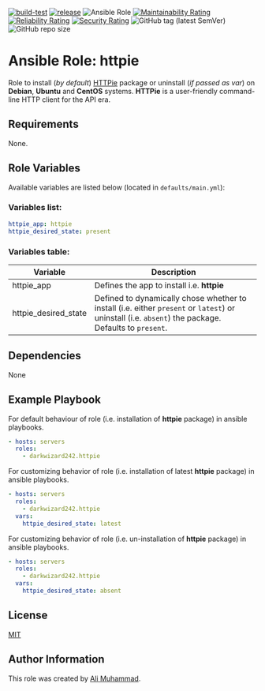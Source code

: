 [![build-test](https://github.com/darkwizard242/ansible-role-httpie/workflows/build-and-test/badge.svg?branch=master)](https://github.com/darkwizard242/ansible-role-httpie/actions?query=workflow%3Abuild-and-test) [![release](https://github.com/darkwizard242/ansible-role-httpie/workflows/release/badge.svg)](https://github.com/darkwizard242/ansible-role-httpie/actions?query=workflow%3Arelease) ![Ansible Role](https://img.shields.io/ansible/role/d/darkwizard242/httpie) [![Maintainability Rating](https://sonarcloud.io/api/project_badges/measure?project=ansible-role-httpie&metric=sqale_rating)](https://sonarcloud.io/dashboard?id=ansible-role-httpie) [![Reliability Rating](https://sonarcloud.io/api/project_badges/measure?project=ansible-role-httpie&metric=reliability_rating)](https://sonarcloud.io/dashboard?id=ansible-role-httpie) [![Security Rating](https://sonarcloud.io/api/project_badges/measure?project=ansible-role-httpie&metric=security_rating)](https://sonarcloud.io/dashboard?id=ansible-role-httpie) ![GitHub tag (latest SemVer)](https://img.shields.io/github/tag/darkwizard242/ansible-role-httpie?label=release) ![GitHub repo size](https://img.shields.io/github/repo-size/darkwizard242/ansible-role-httpie?color=orange&style=flat-square)

# Ansible Role: httpie

Role to install (_by default_) [HTTPie](https://httpie.io/) package or uninstall (_if passed as var_) on **Debian**, **Ubuntu** and **CentOS** systems. **HTTPie** is a user-friendly command-line HTTP client for the API era.

## Requirements

None.

## Role Variables

Available variables are listed below (located in `defaults/main.yml`):

### Variables list:

```yaml
httpie_app: httpie
httpie_desired_state: present
```

### Variables table:

Variable             | Description
-------------------- | ----------------------------------------------------------------------------------------------------------------------------------------------------
httpie_app           | Defines the app to install i.e. **httpie**
httpie_desired_state | Defined to dynamically chose whether to install (i.e. either `present` or `latest`) or uninstall (i.e. `absent`) the package. Defaults to `present`.

## Dependencies

None

## Example Playbook

For default behaviour of role (i.e. installation of **httpie** package) in ansible playbooks.

```yaml
- hosts: servers
  roles:
    - darkwizard242.httpie
```

For customizing behavior of role (i.e. installation of latest **httpie** package) in ansible playbooks.

```yaml
- hosts: servers
  roles:
    - darkwizard242.httpie
  vars:
    httpie_desired_state: latest
```

For customizing behavior of role (i.e. un-installation of **httpie** package) in ansible playbooks.

```yaml
- hosts: servers
  roles:
    - darkwizard242.httpie
  vars:
    httpie_desired_state: absent
```

## License

[MIT](https://github.com/darkwizard242/ansible-role-httpie/blob/master/LICENSE)

## Author Information

This role was created by [Ali Muhammad](https://www.alimuhammad.dev/).
